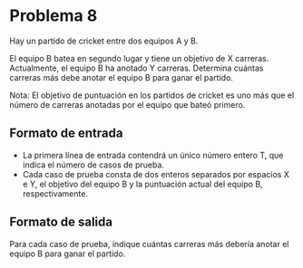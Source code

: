 # Problema 8

Hay un partido de cricket entre dos equipos A y B.

El equipo B batea en segundo lugar y tiene un objetivo de X carreras. Actualmente, el equipo B ha anotado Y carreras. Determina cuántas carreras más debe anotar el equipo B para ganar el partido.

Nota: El objetivo de puntuación en los partidos de cricket es uno más que el número de carreras anotadas por el equipo que bateó primero.

## Formato de entrada

* La primera línea de entrada contendrá un único número entero T, que indica el número de casos de prueba.
* Cada caso de prueba consta de dos enteros separados por espacios X e Y, el objetivo del equipo B y la puntuación actual del equipo B, respectivamente.

## Formato de salida

Para cada caso de prueba, indique cuántas carreras más debería anotar el equipo B para ganar el partido.